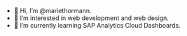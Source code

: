 - 👋 Hi, I’m @mariethormann.
- 👀 I’m interested in web development and web design.
- 🌱 I’m currently learning SAP Analytics Cloud Dashboards.

<!---
mariethormann/mariethormann is a ✨ special ✨ repository because its `README.md` (this file) appears on your GitHub profile.
You can click the Preview link to take a look at your changes.
--->
